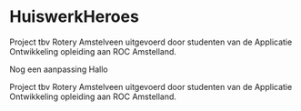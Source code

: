 # HuiswerkHeroes

Project tbv Rotery Amstelveen uitgevoerd door studenten van de Applicatie Ontwikkeling opleiding aan ROC Amstelland.

Nog een aanpassing
Hallo

Project tbv Rotery Amstelveen uitgevoerd door studenten van de Applicatie Ontwikkeling opleiding aan ROC Amstelland.

